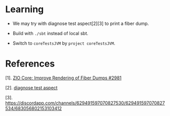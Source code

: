 # Learning 

  * We may try with diagnose test aspect[2][3] to print a fiber dump.

  * Build with `./sbt` instead of local sbt.

  * Switch to `coreTestsJVM` by `project coreTestsJVM`.
  

# References

  [1]. [ZIO Core: Improve Rendering of Fiber Dumps #2981](https://github.com/zio/zio/issues/2981)

  [2]. [diagnose test aspect](https://github.com/zio/zio/blob/06dfa39fc8f1539e21130fd343c712c3ffe1c9b4/test/shared/src/main/scala/zio/test/TestAspect.scala#L168)

  [3]. https://discordapp.com/channels/629491597070827530/629491597070827534/683056802153103412
